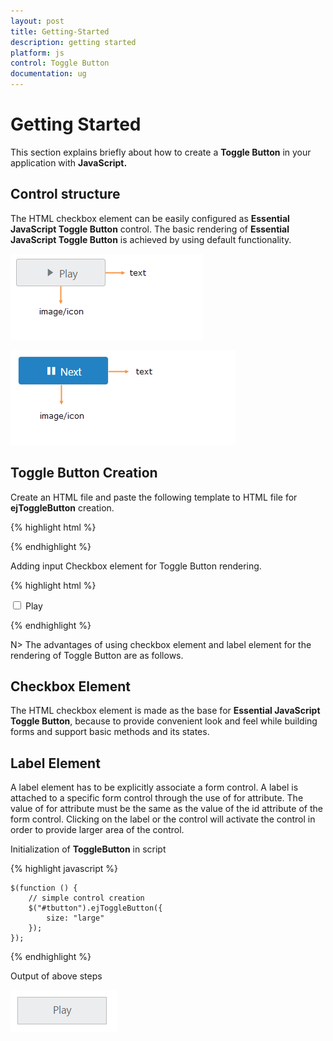 ```yaml
---
layout: post
title: Getting-Started
description: getting started
platform: js
control: Toggle Button
documentation: ug
---
```


# Getting Started

This section explains briefly about how to create a **Toggle Button** in your application with **JavaScript.** 

## Control structure

The HTML checkbox element can be easily configured as **Essential JavaScript Toggle Button** control. The basic rendering of **Essential JavaScript Toggle Button** is achieved by using default functionality.

![](/js/ToggleButton/Getting-Started_images/Getting-Started_img1.png) 



![](/js/ToggleButton/Getting-Started_images/Getting-Started_img2.png) 



## Toggle Button Creation



Create an HTML file and paste the following template to HTML file for **ejToggleButton** creation.

{% highlight html %}

<!DOCTYPE html>
<html>
<head>
    <title>Getting Started Essential JS</title>
    <!-- Style sheet for default theme (flat azure) -->
    <link href="http://cdn.syncfusion.com/{{ site.releaseversion }}/js/web/flat-azure/ej.web.all.min.css" rel="stylesheet" />
    <!--Scripts-->
    <script src="http://cdn.syncfusion.com/js/assets/external/jquery-1.10.2.min.js"></script>
    <script src="http://cdn.syncfusion.com/{{ site.releaseversion }}/js/web/ej.web.all.min.js"></script>
    <!--Add custom scripts here -->
</head>
<body>
    <!--add Toggle Button element here-->
</body>
</html>


{% endhighlight %}



Adding input Checkbox element for Toggle Button rendering.



{% highlight html %}

<input type="checkbox" id="tbutton"/>
<label for="tbutton">Play</label>


{% endhighlight %}



N> The advantages of using checkbox element and label element for the rendering of Toggle Button are as follows.



## Checkbox Element

The HTML checkbox element is made as the base for **Essential JavaScript Toggle Button**, because to provide convenient look and feel while building forms and support basic methods and its states.

## Label Element

A label element has to be explicitly associate a form control. A label is attached to a specific form control through the use of for attribute. The value of for attribute must be the same as the value of the id attribute of the form control. Clicking on the label or the control will activate the control in order to provide larger area of the control.



Initialization of **ToggleButton** in script



{% highlight javascript %}



    $(function () {
        // simple control creation
        $("#tbutton").ejToggleButton({
            size: "large"
        });
    });



{% endhighlight %}



Output of above steps



![](/js/ToggleButton/Getting-Started_images/Getting-Started_img4.png) 



